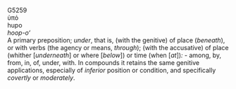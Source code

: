 <body>
  <p>G5259<br>  ὑπό  <br> hupo  <br><i>hoop-o‘ </i><br>A primary preposition; <i>under</i>, that is, (with the genitive) of place (<i>beneath</i>), or with verbs (the agency or means, <i>through</i>); (with the accusative) of place (whither [<i>underneath</i>] or where [<i>below</i>]) or time (when [<i>at</i>])<i>:</i> - among, by, from, in, of, under, with. In compounds it retains the same genitive applications, especially of <i>inferior</i> position or condition, and specifically <i>covertly</i> or <i>moderately</i>.<br></p>
 </body>